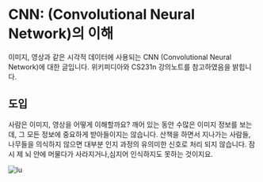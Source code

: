 # CNN: (Convolutional Neural Network)의 이해
이미지, 영상과 같은 시각적 데이터에 사용되는 CNN (Convolutional Neural Network)에 대한 글입니다. 위키피디아와 CS231n 강의노트를 참고하였음을 밝힙니다.
## 도입
사람은 이미지, 영상을 어떻게 이해할까요? 깨어 있는 동안 수많은 이미지 정보를 보는데, 그 모든 정보에 중요하게 받아들이지는 않습니다. 산책을 하면서 지나가는 사람들, 나무들을 의식하지 않으면 대부분 인지 과정의 유의미한 신호로 처리 되지 않습니다. 잠시 제 뇌 안에 머물다가 사라지거나,심지어 인식하지도 못하는 것이지요.

![Iu](https://user-images.githubusercontent.com/11609881/111646763-45cb3b80-8845-11eb-8a03-35fb0b8e97c7.gif)
<!--stackedit_data:
eyJoaXN0b3J5IjpbLTE3ODU5NjAxODgsLTEzNDg3Mzc2MjBdfQ
==
-->